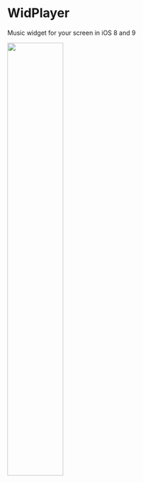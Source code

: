 # WidPlayer
Music widget for your screen in iOS 8 and 9

<img width=50% src="http://i.imgur.com/lzmHgCT.jpg" />
